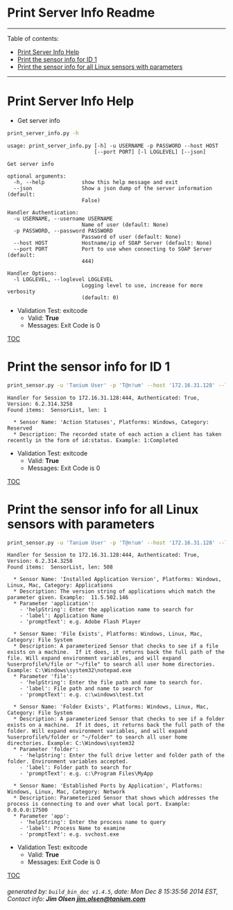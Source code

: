 Print Server Info Readme
===========================

---------------------------
<a name='toc'>Table of contents:</a>

  * [Print Server Info Help](#user-content-print-server-info-help)
  * [Print the sensor info for ID 1](#user-content-print-the-sensor-info-for-id-1)
  * [Print the sensor info for all Linux sensors with parameters](#user-content-print-the-sensor-info-for-all-linux-sensors-with-parameters)

---------------------------

# Print Server Info Help

  * Get server info

```bash
print_server_info.py -h
```

```
usage: print_server_info.py [-h] -u USERNAME -p PASSWORD --host HOST
                            [--port PORT] [-l LOGLEVEL] [--json]

Get server info

optional arguments:
  -h, --help            show this help message and exit
  --json                Show a json dump of the server information (default:
                        False)

Handler Authentication:
  -u USERNAME, --username USERNAME
                        Name of user (default: None)
  -p PASSWORD, --password PASSWORD
                        Password of user (default: None)
  --host HOST           Hostname/ip of SOAP Server (default: None)
  --port PORT           Port to use when connecting to SOAP Server (default:
                        444)

Handler Options:
  -l LOGLEVEL, --loglevel LOGLEVEL
                        Logging level to use, increase for more verbosity
                        (default: 0)
```

  * Validation Test: exitcode
    * Valid: **True**
    * Messages: Exit Code is 0



[TOC](#user-content-toc)


# Print the sensor info for ID 1

```bash
print_sensor.py -u 'Tanium User' -p 'T@n!um' --host '172.16.31.128' --loglevel 1 --id 1
```

```
Handler for Session to 172.16.31.128:444, Authenticated: True, Version: 6.2.314.3258
Found items:  SensorList, len: 1

  * Sensor Name: 'Action Statuses', Platforms: Windows, Category: Reserved
  * Description: The recorded state of each action a client has taken recently in the form of id:status. Example: 1:Completed
```

  * Validation Test: exitcode
    * Valid: **True**
    * Messages: Exit Code is 0



[TOC](#user-content-toc)


# Print the sensor info for all Linux sensors with parameters

```bash
print_sensor.py -u 'Tanium User' -p 'T@n!um' --host '172.16.31.128' --loglevel 1 --all --params_only --platform Linux
```

```
Handler for Session to 172.16.31.128:444, Authenticated: True, Version: 6.2.314.3258
Found items:  SensorList, len: 508

  * Sensor Name: 'Installed Application Version', Platforms: Windows, Linux, Mac, Category: Applications
  * Description: The version string of applications which match the parameter given. Example:  11.5.502.146
  * Parameter 'application':
    - 'helpString': Enter the application name to search for
    - 'label': Application Name
    - 'promptText': e.g. Adobe Flash Player

  * Sensor Name: 'File Exists', Platforms: Windows, Linux, Mac, Category: File System
  * Description: A parameterized Sensor that checks to see if a file exists on a machine.  If it does, it returns back the full path of the file. Will expand environment variables, and will expand %userprofile%/file or "~/file" to search all user home directories. Example: C:\Windows\system32\notepad.exe
  * Parameter 'file':
    - 'helpString': Enter the file path and name to search for.
    - 'label': File path and name to search for
    - 'promptText': e.g. c:\windows\test.txt

  * Sensor Name: 'Folder Exists', Platforms: Windows, Linux, Mac, Category: File System
  * Description: A parameterized Sensor that checks to see if a folder exists on a machine.  If it does, it returns back the full path of the folder. Will expand environment variables, and will expand %userprofile%/folder or "~/folder" to search all user home directories. Example: C:\Windows\system32
  * Parameter 'folder':
    - 'helpString': Enter the full drive letter and folder path of the folder. Environment variables accepted.
    - 'label': Folder path to search for
    - 'promptText': e.g. c:\Program Files\MyApp

  * Sensor Name: 'Established Ports by Application', Platforms: Windows, Linux, Mac, Category: Network
  * Description: Parameterized Sensor that shows which addresses the process is connecting to and over what local port. Example: 0.0.0.0:17500
  * Parameter 'app':
    - 'helpString': Enter the process name to query
    - 'label': Process Name to examine
    - 'promptText': e.g. svchost.exe
```

  * Validation Test: exitcode
    * Valid: **True**
    * Messages: Exit Code is 0



[TOC](#user-content-toc)


###### generated by: `build_bin_doc v1.4.5`, date: Mon Dec  8 15:35:56 2014 EST, Contact info: **Jim Olsen <jim.olsen@tanium.com>**